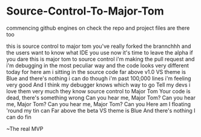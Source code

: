 # Source-Control-To-Major-Tom

commencing github engines on
check the repo and project files are there too

this is source control to major tom 
you've really forked the brannchhh
and the users want to know what IDE you use
now it's time to leave the alpha if you dare
this is major tom to source control
i'm making the pull request
and i'm debugging in the most peculiar way
and the code looks very different today
for here
am i sitting in the source code
far above v1.0
VS theme is Blue
and there's nothing i can do
though i'm past 100,000 lines
i'm feeling very good
And I think my debugger knows which way to go
Tell my devs i love them very much they know
source control to Major Tom
Your code is dead, there's something wrong
Can you hear me, Major Tom?
Can you hear me, Major Tom?
Can you hear me, Major Tom?
Can you Here am I floating 'round my tin can
Far above the beta
VS theme is Blue
And there's nothing I can do
fin

~The real MVP
